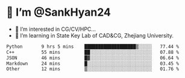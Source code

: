 # 👋 I’m @SankHyan24

- 👀 I’m interested in CG/CV/HPC...
- 🌱 I’m learning in State Key Lab of CAD&CG, Zhejiang University.

<!---
SankHyan24/SankHyan24 is a ✨ special ✨ repository because its `README.md` (this file) appears on your GitHub profile.
You can click the Preview link to take a look at your changes.
--->
<!--START_SECTION:waka-->

```txt
Python       9 hrs 5 mins    ███████████████████▒░░░░░   77.44 %
C++          55 mins         ██░░░░░░░░░░░░░░░░░░░░░░░   07.88 %
JSON         46 mins         █▓░░░░░░░░░░░░░░░░░░░░░░░   06.64 %
Markdown     24 mins         █░░░░░░░░░░░░░░░░░░░░░░░░   03.45 %
Other        12 mins         ▒░░░░░░░░░░░░░░░░░░░░░░░░   01.76 %
```

<!--END_SECTION:waka-->
